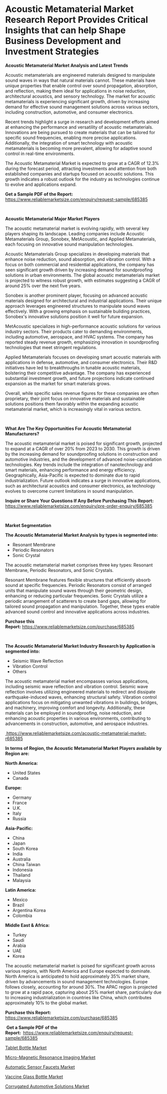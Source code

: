<p><h1>Acoustic Metamaterial Market Research Report Provides Critical Insights that can help Shape Business Development and Investment Strategies</h1></p><p><strong>Acoustic Metamaterial Market Analysis and Latest Trends</strong></p>
<p><p>Acoustic metamaterials are engineered materials designed to manipulate sound waves in ways that natural materials cannot. These materials have unique properties that enable control over sound propagation, absorption, and reflection, making them ideal for applications in noise reduction, architectural acoustics, and sensory technology. The market for acoustic metamaterials is experiencing significant growth, driven by increasing demand for effective sound management solutions across various sectors, including construction, automotive, and consumer electronics.</p><p>Recent trends highlight a surge in research and development efforts aimed at enhancing the performance and versatility of acoustic metamaterials. Innovations are being pursued to create materials that can be tailored for specific sound frequencies, enabling more precise applications. Additionally, the integration of smart technology with acoustic metamaterials is becoming more prevalent, allowing for adaptive sound control in real-time environments. </p><p>The Acoustic Metamaterial Market is expected to grow at a CAGR of 12.3% during the forecast period, attracting investments and attention from both established companies and startups focused on acoustic solutions. This growth indicates a robust outlook for the industry as technologies continue to evolve and applications expand.</p></p>
<p><strong>Get a Sample PDF of the Report:&nbsp;</strong> <a href="https://www.reliablemarketsize.com/enquiry/request-sample/685385?utm_campaign=1991&utm_medium=2&utm_source=Github&utm_content=ia&utm_term=08012025&utm_id=acoustic-metamaterial">https://www.reliablemarketsize.com/enquiry/request-sample/685385</a></p>
<p>&nbsp;</p>
<p><strong>Acoustic Metamaterial Major Market Players</strong></p>
<p><p>The acoustic metamaterial market is evolving rapidly, with several key players shaping its landscape. Leading companies include Acoustic Metamaterials Group, Sonobex, MetAcoustic, and Applied Metamaterials, each focusing on innovative sound manipulation technologies.</p><p>Acoustic Metamaterials Group specializes in developing materials that enhance noise reduction, sound absorption, and vibration control. With a focus on both commercial and residential applications, the company has seen significant growth driven by increasing demand for soundproofing solutions in urban environments. The global acoustic metamaterials market is projected to witness robust growth, with estimates suggesting a CAGR of around 25% over the next five years.</p><p>Sonobex is another prominent player, focusing on advanced acoustic materials designed for architectural and industrial applications. Their unique approach leverages engineered structures to manipulate sound waves effectively. With a growing emphasis on sustainable building practices, Sonobex's innovative solutions position it well for future expansion.</p><p>MetAcoustic specializes in high-performance acoustic solutions for various industry sectors. Their products cater to demanding environments, including automotive, aerospace, and HVAC systems. The company has reported steady revenue growth, emphasizing innovation in soundproofing technologies that meet stringent regulations.</p><p>Applied Metamaterials focuses on developing smart acoustic materials with applications in defense, automotive, and consumer electronics. Their R&D initiatives have led to breakthroughs in tunable acoustic materials, bolstering their competitive advantage. The company has experienced substantial investment growth, and future projections indicate continued expansion as the market for smart materials grows.</p><p>Overall, while specific sales revenue figures for these companies are often proprietary, their joint focus on innovative materials and sustainable solutions positions them favorably within the expanding acoustic metamaterial market, which is increasingly vital in various sectors.</p></p>
<p>&nbsp;</p>
<p><strong>What Are The Key Opportunities For Acoustic Metamaterial Manufacturers?</strong></p>
<p><p>The acoustic metamaterial market is poised for significant growth, projected to expand at a CAGR of over 20% from 2023 to 2030. This growth is driven by the increasing demand for soundproofing solutions in construction and automotive industries, and the development of advanced noise-cancellation technologies. Key trends include the integration of nanotechnology and smart materials, enhancing performance and energy efficiency. Geographically, Asia-Pacific is expected to dominate due to rapid industrialization. Future outlook indicates a surge in innovative applications, such as architectural acoustics and consumer electronics, as technology evolves to overcome current limitations in sound manipulation.</p></p>
<p><strong>Inquire or Share Your Questions If Any Before Purchasing This Report:</strong> <a href="https://www.reliablemarketsize.com/enquiry/pre-order-enquiry/685385?utm_campaign=1991&utm_medium=2&utm_source=Github&utm_content=ia&utm_term=08012025&utm_id=acoustic-metamaterial">https://www.reliablemarketsize.com/enquiry/pre-order-enquiry/685385</a></p>
<p>&nbsp;</p>
<p><strong>Market Segmentation</strong></p>
<p><strong>The Acoustic Metamaterial Market Analysis by types is segmented into:</strong></p>
<p><ul><li>Resonant Membrane</li><li>Periodic Resonators</li><li>Sonic Crystal</li></ul></p>
<p><p>The acoustic metamaterial market comprises three key types: Resonant Membrane, Periodic Resonators, and Sonic Crystals. </p><p>Resonant Membrane features flexible structures that efficiently absorb sound at specific frequencies. Periodic Resonators consist of arranged units that manipulate sound waves through their geometric design, enhancing or reducing particular frequencies. Sonic Crystals utilize a periodic arrangement of scatterers to create band gaps, allowing for tailored sound propagation and manipulation. Together, these types enable advanced sound control and innovative applications across industries.</p></p>
<p><strong>Purchase this Report:&nbsp;</strong><a href="https://www.reliablemarketsize.com/purchase/685385?utm_campaign=1991&utm_medium=2&utm_source=Github&utm_content=ia&utm_term=08012025&utm_id=acoustic-metamaterial">https://www.reliablemarketsize.com/purchase/685385</a></p>
<p>&nbsp;</p>
<p><strong>The Acoustic Metamaterial Market Industry Research by Application is segmented into:</strong></p>
<p><ul><li>Seismic Wave Reflection</li><li>Vibration Control</li><li>Others</li></ul></p>
<p><p>The acoustic metamaterial market encompasses various applications, including seismic wave reflection and vibration control. Seismic wave reflection involves utilizing engineered materials to redirect and dissipate earthquake-induced waves, enhancing structural safety. Vibration control applications focus on mitigating unwanted vibrations in buildings, bridges, and machinery, improving comfort and longevity. Additionally, these materials can be employed in soundproofing, noise reduction, and enhancing acoustic properties in various environments, contributing to advancements in construction, automotive, and aerospace industries.</p></p>
<p><a href="https://www.reliablemarketsize.com/acoustic-metamaterial-market-r685385?utm_campaign=1991&utm_medium=2&utm_source=Github&utm_content=ia&utm_term=08012025&utm_id=acoustic-metamaterial">&nbsp;https://www.reliablemarketsize.com/acoustic-metamaterial-market-r685385</a></p>
<p><strong>In terms of Region, the Acoustic Metamaterial Market Players available by Region are:</strong></p>
<p>
    <p> <strong> North America: </strong>
        <ul>
            <li>United States</li>
            <li>Canada</li>
        </ul>
        </p> 
    <p> <strong> Europe: </strong>
        <ul>
            <li>Germany</li>
            <li>France</li>
            <li>U.K.</li>
            <li>Italy</li>
            <li>Russia</li>
        </ul>
        </p> 
    <p> <strong> Asia-Pacific: </strong>
        <ul>
            <li>China</li>
            <li>Japan</li>
            <li>South Korea</li>
            <li>India</li>
            <li>Australia</li>
            <li>China Taiwan</li>
            <li>Indonesia</li>
            <li>Thailand</li>
            <li>Malaysia</li>
        </ul>
        </p> 
    <p> <strong> Latin America: </strong>
        <ul>
            <li>Mexico</li>
            <li>Brazil</li>
            <li>Argentina Korea</li>
            <li>Colombia</li>
        </ul>
        </p> 
    <p> <strong> Middle East & Africa: </strong>
        <ul>
            <li>Turkey</li>
            <li>Saudi</li>
            <li>Arabia</li>
            <li>UAE</li>
            <li>Korea</li>
        </ul>
    </p>
    </p>
<p><p>The acoustic metamaterial market is poised for significant growth across various regions, with North America and Europe expected to dominate. North America is anticipated to hold approximately 35% market share, driven by advancements in sound management technologies. Europe follows closely, accounting for around 30%. The APAC region is projected to grow at a rapid pace, capturing about 25% market share, particularly due to increasing industrialization in countries like China, which contributes approximately 10% to the global market.</p></p>
<p><strong>Purchase this Report: </strong><a href="https://www.reliablemarketsize.com/purchase/685385?utm_campaign=1991&utm_medium=2&utm_source=Github&utm_content=ia&utm_term=08012025&utm_id=acoustic-metamaterial">https://www.reliablemarketsize.com/purchase/685385</a></p>
<p>&nbsp;<strong>Get a Sample PDF of the Report:&nbsp;&nbsp;</strong><a href="https://www.reliablemarketsize.com/enquiry/request-sample/685385?utm_campaign=1991&utm_medium=2&utm_source=Github&utm_content=ia&utm_term=08012025&utm_id=acoustic-metamaterial">https://www.reliablemarketsize.com/enquiry/request-sample/685385</a></p>
<p><strong></strong></p>
<p><p><a href="https://www.linkedin.com/pulse/understanding-tablet-bottle-market-comprehensive-analysis-ojm7c?utm_campaign=1991&utm_medium=2&utm_source=Github&utm_content=ia&utm_term=08012025&utm_id=acoustic-metamaterial">Tablet Bottle Market</a></p><p><a href="https://www.linkedin.com/pulse/overview-micro-magnetic-resonance-imaging-market-competitive-vcznc?utm_campaign=1991&utm_medium=2&utm_source=Github&utm_content=ia&utm_term=08012025&utm_id=acoustic-metamaterial">Micro-Magnetic Resonance Imaging Market</a></p><p><a href="https://github.com/YashRP12/Market-Research-Report-List-6/blob/main/automatic-sensor-faucets-market.md?utm_campaign=1991&utm_medium=2&utm_source=Github&utm_content=ia&utm_term=08012025&utm_id=acoustic-metamaterial">Automatic Sensor Faucets Market</a></p><p><a href="https://www.linkedin.com/pulse/vaccine-glass-bottle-market-analysis-report-2025-2032-macro-ikvgc?utm_campaign=1991&utm_medium=2&utm_source=Github&utm_content=ia&utm_term=08012025&utm_id=acoustic-metamaterial">Vaccine Glass Bottle Market</a></p><p><a href="https://www.linkedin.com/pulse/assessment-corrugated-automotive-solutions-market-current-landscape-3cd7f?utm_campaign=1991&utm_medium=2&utm_source=Github&utm_content=ia&utm_term=08012025&utm_id=acoustic-metamaterial">Corrugated Automotive Solutions Market</a></p></p>